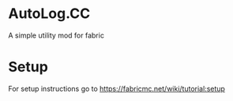 # AutoLog.CC

A simple utility mod for fabric

# Setup

For setup instructions go to https://fabricmc.net/wiki/tutorial:setup
